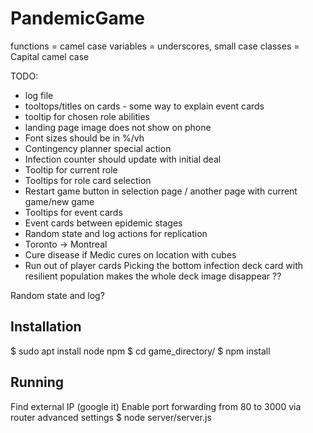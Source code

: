 # PandemicGame

functions = camel case
variables = underscores, small case
classes = Capital camel case

TODO:
* log file
* tooltops/titles on cards - some way to explain event cards
* tooltip for chosen role abilities
* landing page image does not show on phone
* Font sizes should be in %/vh
* Contingency planner special action
* Infection counter should update with initial deal
* Tooltip for current role
* Tooltips for role card selection
* Restart game button in selection page / another page with current game/new game
* Tooltips for event cards
* Event cards between epidemic stages
* Random state and log actions for replication
* Toronto -> Montreal
* Cure disease if Medic cures on location with cubes
* Run out of player cards
Picking the bottom infection deck card with resilient population makes the whole deck image disappear ??

Random state and log?


## Installation

$ sudo apt install node npm
$ cd game_directory/
$ npm install

## Running

Find external IP (google it)
Enable port forwarding from 80 to 3000 via router advanced settings
$ node server/server.js
